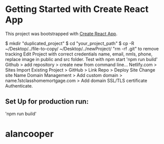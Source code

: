 # Getting Started with Create React App

This project was bootstrapped with [Create React App](https://github.com/facebook/create-react-app).

$ mkdir "duplicated_project"
$ cd "your_project_path"
$ cp -R ~/Desktop/../file-to-copy/ ~/Desktop/../newProject/
"rm -rf .git" to remove tracking
Edit Project with correct credentials name, email, nmls, phone, replace image in public and src folder.
Test with npm start
'npm run build'
Github > add repository > create new from command line...
Netlify.com > Sites Import Existing Project > GitHub > Link Repo > Deploy Site
Change site Name
Domain Management > Add custom domain > name.1stclasshomemortgage.com > Add domain
SSL/TLS certificate Authenticate.

## Set Up for production run:

'npm run build'
# alancooper
